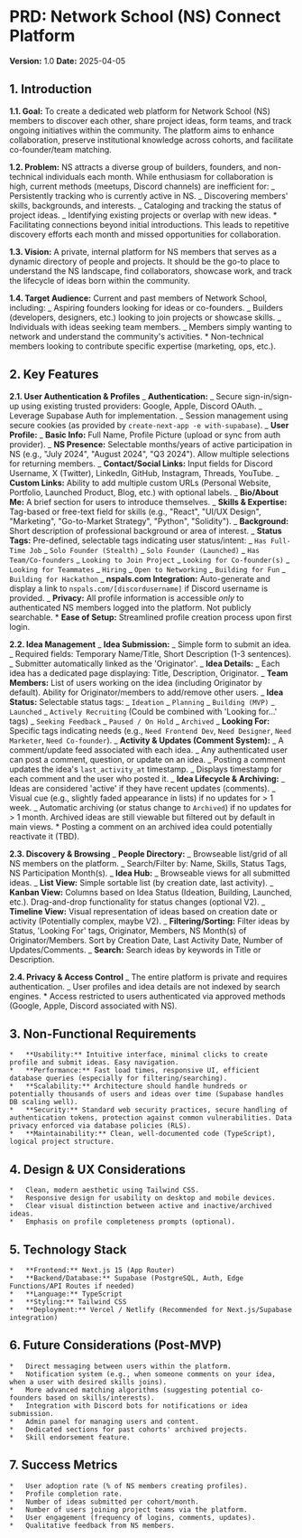 # PRD: Network School (NS) Connect Platform

**Version:** 1.0
**Date:** 2025-04-05

## 1. Introduction

**1.1. Goal:**
To create a dedicated web platform for Network School (NS) members to discover each other, share project ideas, form teams, and track ongoing initiatives within the community. The platform aims to enhance collaboration, preserve institutional knowledge across cohorts, and facilitate co-founder/team matching.

**1.2. Problem:**
NS attracts a diverse group of builders, founders, and non-technical individuals each month. While enthusiasm for collaboration is high, current methods (meetups, Discord channels) are inefficient for:
_ Persistently tracking who is currently active in NS.
_ Discovering members' skills, backgrounds, and interests.
_ Cataloging and tracking the status of project ideas.
_ Identifying existing projects or overlap with new ideas. \* Facilitating connections beyond initial introductions.
This leads to repetitive discovery efforts each month and missed opportunities for collaboration.

**1.3. Vision:**
A private, internal platform for NS members that serves as a dynamic directory of people and projects. It should be the go-to place to understand the NS landscape, find collaborators, showcase work, and track the lifecycle of ideas born within the community.

**1.4. Target Audience:**
Current and past members of Network School, including:
_ Aspiring founders looking for ideas or co-founders.
_ Builders (developers, designers, etc.) looking to join projects or showcase skills.
_ Individuals with ideas seeking team members.
_ Members simply wanting to network and understand the community's activities. \* Non-technical members looking to contribute specific expertise (marketing, ops, etc.).

## 2. Key Features

**2.1. User Authentication & Profiles**
_ **Authentication:**
_ Secure sign-in/sign-up using existing trusted providers: Google, Apple, Discord OAuth.
_ Leverage Supabase Auth for implementation.
_ Session management using secure cookies (as provided by `create-next-app -e with-supabase`).
_ **User Profile:**
_ **Basic Info:** Full Name, Profile Picture (upload or sync from auth provider).
_ **NS Presence:** Selectable months/years of active participation in NS (e.g., "July 2024", "August 2024", "Q3 2024"). Allow multiple selections for returning members.
_ **Contact/Social Links:** Input fields for Discord Username, X (Twitter), LinkedIn, GitHub, Instagram, Threads, YouTube.
_ **Custom Links:** Ability to add multiple custom URLs (Personal Website, Portfolio, Launched Product, Blog, etc.) with optional labels.
_ **Bio/About Me:** A brief section for users to introduce themselves.
_ **Skills & Expertise:** Tag-based or free-text field for skills (e.g., "React", "UI/UX Design", "Marketing", "Go-to-Market Strategy", "Python", "Solidity").
_ **Background:** Short description of professional background or area of interest.
_ **Status Tags:** Pre-defined, selectable tags indicating user status/intent:
_ `Has Full-Time Job`
_ `Solo Founder (Stealth)`
_ `Solo Founder (Launched)`
_ `Has Team/Co-founders`
_ `Looking to Join Project`
_ `Looking for Co-founder(s)`
_ `Looking for Teammates`
_ `Hiring`
_ `Open to Networking`
_ `Building for Fun`
_ `Building for Hackathon`
_ **nspals.com Integration:** Auto-generate and display a link to `nspals.com/[discordusername]` if Discord username is provided.
_ **Privacy:** All profile information is accessible _only_ to authenticated NS members logged into the platform. Not publicly searchable. \* **Ease of Setup:** Streamlined profile creation process upon first login.

**2.2. Idea Management**
_ **Idea Submission:**
_ Simple form to submit an idea.
_ Required fields: Temporary Name/Title, Short Description (1-3 sentences).
_ Submitter automatically linked as the 'Originator'.
_ **Idea Details:**
_ Each idea has a dedicated page displaying: Title, Description, Originator.
_ **Team Members:** List of users working on the idea (including Originator by default). Ability for Originator/members to add/remove other users.
_ **Idea Status:** Selectable status tags:
_ `Ideation`
_ `Planning`
_ `Building (MVP)`
_ `Launched`
_ `Actively Recruiting` (Could be combined with 'Looking for...' tags)
_ `Seeking Feedback`
_ `Paused / On Hold`
_ `Archived`
_ **Looking For:** Specific tags indicating needs (e.g., `Need Frontend Dev`, `Need Designer`, `Need Marketer`, `Need Co-founder`).
_ **Activity & Updates (Comment System):**
_ A comment/update feed associated with each idea.
_ Any authenticated user can post a comment, question, or update on an idea.
_ Posting a comment updates the idea's `last_activity_at` timestamp.
_ Displays timestamp for each comment and the user who posted it.
_ **Idea Lifecycle & Archiving:**
_ Ideas are considered 'active' if they have recent updates (comments).
_ Visual cue (e.g., slightly faded appearance in lists) if no updates for > 1 week.
_ Automatic archiving (or status change to `Archived`) if no updates for > 1 month. Archived ideas are still viewable but filtered out by default in main views. \* Posting a comment on an archived idea could potentially reactivate it (TBD).

**2.3. Discovery & Browsing**
_ **People Directory:**
_ Browseable list/grid of all NS members on the platform.
_ Search/Filter by: Name, Skills, Status Tags, NS Participation Month(s).
_ **Idea Hub:**
_ Browseable views for all submitted ideas.
_ **List View:** Simple sortable list (by creation date, last activity).
_ **Kanban View:** Columns based on Idea Status (Ideation, Building, Launched, etc.). Drag-and-drop functionality for status changes (optional V2).
_ **Timeline View:** Visual representation of ideas based on creation date or activity (Potentially complex, maybe V2).
_ **Filtering/Sorting:** Filter ideas by Status, 'Looking For' tags, Originator, Members, NS Month(s) of Originator/Members. Sort by Creation Date, Last Activity Date, Number of Updates/Comments.
_ **Search:** Search ideas by keywords in Title or Description.

**2.4. Privacy & Access Control**
_ The entire platform is private and requires authentication.
_ User profiles and idea details are not indexed by search engines. \* Access restricted to users authenticated via approved methods (Google, Apple, Discord associated with NS).

## 3. Non-Functional Requirements

    *   **Usability:** Intuitive interface, minimal clicks to create profile and submit ideas. Easy navigation.
    *   **Performance:** Fast load times, responsive UI, efficient database queries (especially for filtering/searching).
    *   **Scalability:** Architecture should handle hundreds or potentially thousands of users and ideas over time (Supabase handles DB scaling well).
    *   **Security:** Standard web security practices, secure handling of authentication tokens, protection against common vulnerabilities. Data privacy enforced via database policies (RLS).
    *   **Maintainability:** Clean, well-documented code (TypeScript), logical project structure.

## 4. Design & UX Considerations

    *   Clean, modern aesthetic using Tailwind CSS.
    *   Responsive design for usability on desktop and mobile devices.
    *   Clear visual distinction between active and inactive/archived ideas.
    *   Emphasis on profile completeness prompts (optional).

## 5. Technology Stack

    *   **Frontend:** Next.js 15 (App Router)
    *   **Backend/Database:** Supabase (PostgreSQL, Auth, Edge Functions/API Routes if needed)
    *   **Language:** TypeScript
    *   **Styling:** Tailwind CSS
    *   **Deployment:** Vercel / Netlify (Recommended for Next.js/Supabase integration)

## 6. Future Considerations (Post-MVP)

    *   Direct messaging between users within the platform.
    *   Notification system (e.g., when someone comments on your idea, when a user with desired skills joins).
    *   More advanced matching algorithms (suggesting potential co-founders based on skills/interests).
    *   Integration with Discord bots for notifications or idea submission.
    *   Admin panel for managing users and content.
    *   Dedicated sections for past cohorts' archived projects.
    *   Skill endorsement feature.

## 7. Success Metrics

    *   User adoption rate (% of NS members creating profiles).
    *   Profile completion rate.
    *   Number of ideas submitted per cohort/month.
    *   Number of users joining project teams via the platform.
    *   User engagement (frequency of logins, comments, updates).
    *   Qualitative feedback from NS members.
